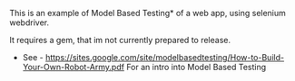 
This is an example of Model Based Testing*  of a  web app, using selenium webdriver.

It requires a gem, that im not currently prepared to release.




* See - https://sites.google.com/site/modelbasedtesting/How-to-Build-Your-Own-Robot-Army.pdf
For an intro into Model Based Testing




